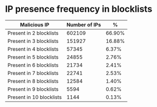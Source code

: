 # IP presence frequency in blocklists
| Malicious IP | Number of IPs | % |
|----|----|----|
| Present in 2 blocklists | 602109 | 66.90% |
| Present in 3 blocklists | 151927 | 16.88% |
| Present in 4 blocklists | 57345 | 6.37% |
| Present in 5 blocklists | 24855 | 2.76% |
| Present in 6 blocklists | 21734 | 2.41% |
| Present in 7 blocklists | 22741 | 2.53% |
| Present in 8 blocklists | 12584 | 1.40% |
| Present in 9 blocklists | 5594 | 0.62% |
| Present in 10 blocklists | 1144 | 0.13% |
